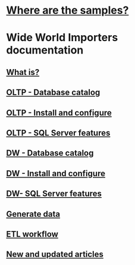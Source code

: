 # [Where are the samples?](sql-samples-where-are.md)
# Wide World Importers documentation
## [What is?](wide-world-importers-what-is.md)
## [OLTP - Database catalog](wide-world-importers-oltp-database-catalog.md)
## [OLTP - Install and configure](wide-world-importers-oltp-install-configure.md)
## [OLTP - SQL Server features](wide-world-importers-oltp-use-of-sql-server-features.md)

## [DW - Database catalog](wide-world-importers-dw-database-catalog.md)
## [DW - Install and configure](wide-world-importers-dw-install-configure.md)
## [DW- SQL Server features](wide-world-importers-dw-use-of-sql-server-features.md)
## [Generate data](wide-world-importers-generate-data.md)
## [ETL workflow](wide-world-importers-perform-etl.md)

## [New and updated articles](new-updated-samples.md) 
